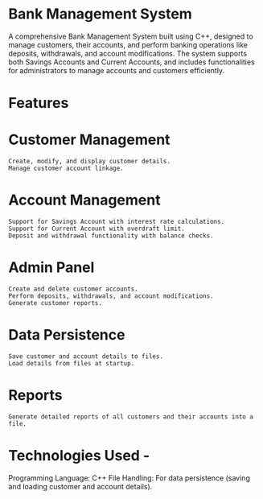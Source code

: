 
 
# Bank Management System
A comprehensive Bank Management System built using C++, designed to manage customers, their accounts, and perform banking operations like deposits, withdrawals, and account modifications. The system supports both Savings Accounts and Current Accounts, and includes functionalities for administrators to manage accounts and customers efficiently.

# Features
  # Customer Management
    Create, modify, and display customer details.
    Manage customer account linkage.
  
 # Account Management
    Support for Savings Account with interest rate calculations.
    Support for Current Account with overdraft limit.
    Deposit and withdrawal functionality with balance checks.

 # Admin Panel
    Create and delete customer accounts.
    Perform deposits, withdrawals, and account modifications.
    Generate customer reports.
    
#  Data Persistence
    Save customer and account details to files.
    Load details from files at startup.

#  Reports
    Generate detailed reports of all customers and their accounts into a file.
    
# Technologies Used -
Programming Language: C++
File Handling: For data persistence (saving and loading customer and account details).
